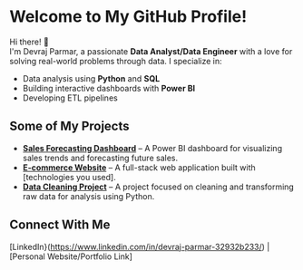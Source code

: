 # Welcome to My GitHub Profile!

Hi there! 👋  
I'm Devraj Parmar, a passionate **Data Analyst/Data Engineer** with a love for solving real-world problems through data. I specialize in:
- Data analysis using **Python** and **SQL**
- Building interactive dashboards with **Power BI**
- Developing ETL pipelines
## Some of My Projects
- **[Sales Forecasting Dashboard](link-to-repo)** – A Power BI dashboard for visualizing sales trends and forecasting future sales.
- **[E-commerce Website](link-to-repo)** – A full-stack web application built with [technologies you used].
- **[Data Cleaning Project](link-to-repo)** – A project focused on cleaning and transforming raw data for analysis using Python.

## Connect With Me
[LinkedIn}(https://www.linkedin.com/in/devraj-parmar-32932b233/) | [Personal Website/Portfolio Link]
